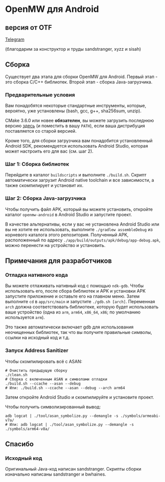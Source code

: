 
# OpenMW для Android 

## версия от OTF
[Telegram](https://t.me/morrowind24)


(благодарим за конструктор и труды
sandstranger, xyzz и sisah)

## Сборка

Существует два этапа для сборки OpenMW для Android. Первый этап - это сборка C/C++ библиотек. Второй этап - сборка Java-загрузчика.

### Предварительные условия

Вам понадобятся некоторые стандартные инструменты, которые, вероятно, уже установлены (bash, gcc, g++, sha256sum, unzip).

CMake 3.6.0 или новее **обязателен**, вы можете загрузить последнюю версию [здесь](https://cmake.org/download/) (и поместить в вашу `PATH`), если ваша дистрибуция поставляется со старой версией.

Кроме того, для сборки загрузчика вам понадобится установленный Android SDK, рекомендуется использовать Android Studio, которая может настроить его для вас (см. шаг 2).

### Шаг 1: Сборка библиотек

Перейдите в каталог `buildscripts` и выполните `./build.sh`. Скрипт автоматически загрузит Android native toolchain и все зависимости, а также скомпилирует и установит их.

### Шаг 2: Сборка Java-загрузчика

Чтобы получить файл APK, который вы можете установить, откройте каталог `openmw-android` в Android Studio и запустите проект.

В качестве альтернативы, если у вас не установлена Android Studio или вы не хотите ее использовать, выполните `./gradlew assembleDebug` из корневого каталога этого репозитория. Полученный APK, расположенный по адресу `./app/build/outputs/apk/debug/app-debug.apk`, можно перенести на устройство и установить.

## Примечания для разработчиков

### Отладка нативного кода

Вы можете отлаживать нативный код с помощью `ndk-gdb`. Чтобы использовать его, после сбора библиотек и APK и установки APK запустите приложение и оставьте его на главном меню. Затем выполните `cd` в `app/src/main` и запустите `./gdb.sh [arch]`. Переменная `arch` должна соответствовать библиотеке, которую будет использовать ваше устройство (одна из `arm`, `arm64`, `x86_64`, `x86`; по умолчанию используется `arm`).

Это также автоматически включает gdb для использования неочищенных библиотек, так что вы получите правильные символы, ссылки на исходный код и т.д.

### Запуск Address Sanitizer

Чтобы скомпилировать всё с ASAN:

```
# Очистить предыдущую сборку
./clean.sh
# Сборка с включенным ASAN и символами отладки
./build.sh --ccache --asan --debug
# Или: ./build.sh --ccache --asan --debug --arch arm64
```

Затем откройте Android Studio и скомпилируйте и установите проект.

Чтобы получить символизированный вывод:

```
adb logcat | ./tool/asan_symbolize.py --demangle -s ./symbols/armeabi-v7a/
# Или: adb logcat | ./tool/asan_symbolize.py --demangle -s ./symbols/arm64-v8a/
```

## Спасибо

### Исходный код

Оригинальный Java-код написан sandstranger. Скрипты сборки изначально написаны sandstranger и bwhaines.

